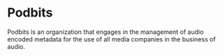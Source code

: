 # Podbits

Podbits is an organization that engages in the management of audio encoded metadata for the use of all media companies in the business of audio.
